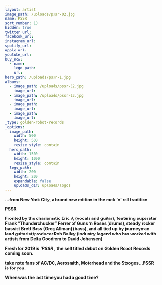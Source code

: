 ```yaml
---
layout: artist
image_path: /uploads/pssr-02.jpg
name: PSSR
sort_number: 10
hidden: true
twitter_url:
facebook_url:
instagram_url:
spotify_url:
apple_url:
youtube_url:
buy_now:
  - name:
    logo_path:
    url:
hero_path: /uploads/pssr-1.jpg
albums:
  - image_path: /uploads/pssr-02.jpg
    image_url:
  - image_path: /uploads/pssr-03.jpg
    image_url:
  - image_path:
    image_url:
  - image_path:
    image_url:
_type: golden-robot-records
_options:
  image_path:
    width: 500
    height: 500
    resize_style: contain
  hero_path:
    width: 1500
    height: 1000
    resize_style: contain
  logo_path:
    width: 200
    height: 200
    expandable: false
    uploads_dir: uploads/logos
---
```


**...from New York City, a brand new edition in the rock ‘n’ roll tradition**

**PSSR**

**Fronted by the charismatic Eric J, (vocals and guitar), featuring superstar Frank “Thunderchucker” Ferrer of Guns ‘n Roses (drums), steady rocker bassist Brett Bass (Greg Allman) (bass), and all tied up by journeyman lead guitarist/producer Rob Bailey (industry legend who has worked with artists from Delta Goodrem to David Johansen)**

**Fresh for 2019 is *'PSSR'*, the self titled debut on Golden Robot Records coming soon.**

**take note fans of AC/DC, Aerosmith, Motorhead and the Stooges…PSSR is for you.**

**When was the last time you had a good time?**